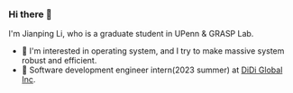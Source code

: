 ### Hi there 👋

I'm Jianping Li, who is a graduate student in UPenn & GRASP Lab.

<!-- Checkout my [résumé](https://github.com/jpli02/jpli02/blob/main/resume.pdf) (Last updated at 2022/11/09). -->

- 🔭 I'm interested in operating system, and I try to make massive system robust and efficient.
- 🚗 Software development engineer intern(2023 summer) at [DiDi Global Inc](https://www.linkedin.com/company/didiglobal/).
